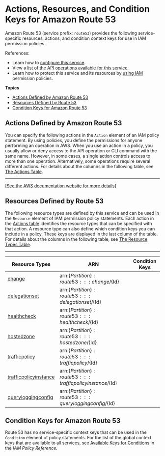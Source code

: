 # Actions, Resources, and Condition Keys for Amazon Route 53<a name="list_amazonroute53"></a>

Amazon Route 53 \(service prefix: `route53`\) provides the following service\-specific resources, actions, and condition context keys for use in IAM permission policies\.

References:
+ Learn how to [configure this service](https://docs.aws.amazon.com/Route53/latest/DeveloperGuide/)\.
+ View a [list of the API operations available for this service](https://docs.aws.amazon.com/Route53/latest/APIReference/)\.
+ Learn how to protect this service and its resources by [using IAM](https://docs.aws.amazon.com/Route53/latest/DeveloperGuide/auth-and-access-control.html) permission policies\.

**Topics**
+ [Actions Defined by Amazon Route 53](#amazonroute53-actions-as-permissions)
+ [Resources Defined by Route 53](#amazonroute53-resources-for-iam-policies)
+ [Condition Keys for Amazon Route 53](#amazonroute53-policy-keys)

## Actions Defined by Amazon Route 53<a name="amazonroute53-actions-as-permissions"></a>

You can specify the following actions in the `Action` element of an IAM policy statement\. By using policies, you define the permissions for anyone performing an operation in AWS\. When you use an action in a policy, you usually allow or deny access to the API operation or CLI command with the same name\. However, in some cases, a single action controls access to more than one operation\. Alternatively, some operations require several different actions\. For details about the columns in the following table, see [The Actions Table](reference_policies_actions-resources-contextkeys.md#actions_table)\.


****  
[\[See the AWS documentation website for more details\]](http://docs.aws.amazon.com/IAM/latest/UserGuide/list_amazonroute53.html)

## Resources Defined by Route 53<a name="amazonroute53-resources-for-iam-policies"></a>

The following resource types are defined by this service and can be used in the `Resource` element of IAM permission policy statements\. Each action in the [Actions table](#amazonroute53-actions-as-permissions) identifies the resource types that can be specified with that action\. A resource type can also define which condition keys you can include in a policy\. These keys are displayed in the last column of the table\. For details about the columns in the following table, see [The Resource Types Table](reference_policies_actions-resources-contextkeys.md#resources_table)\.


****  

| Resource Types | ARN | Condition Keys | 
| --- | --- | --- | 
|   [ change ](https://docs.aws.amazon.com/Route53/latest/APIReference/API_Change.html)  |  arn:$\{Partition\}:route53:::change/$\{Id\}  |  | 
|   [ delegationset ](https://docs.aws.amazon.com/Route53/latest/DeveloperGuide/route-53-concepts.html#route-53-concepts-reusable-delegation-set)  |  arn:$\{Partition\}:route53:::delegationset/$\{Id\}  |  | 
|   [ healthcheck ](https://docs.aws.amazon.com/Route53/latest/DeveloperGuide/route-53-concepts.html#route-53-concepts-health-check)  |  arn:$\{Partition\}:route53:::healthcheck/$\{Id\}  |  | 
|   [ hostedzone ](https://docs.aws.amazon.com/Route53/latest/DeveloperGuide/route-53-concepts.html#route-53-concepts-hosted-zone)  |  arn:$\{Partition\}:route53:::hostedzone/$\{Id\}  |  | 
|   [ trafficpolicy ](https://docs.aws.amazon.com/Route53/latest/DeveloperGuide/traffic-policies.html)  |  arn:$\{Partition\}:route53:::trafficpolicy/$\{Id\}  |  | 
|   [ trafficpolicyinstance ](https://docs.aws.amazon.com/Route53/latest/DeveloperGuide/traffic-policy-records.html)  |  arn:$\{Partition\}:route53:::trafficpolicyinstance/$\{Id\}  |  | 
|   [ queryloggingconfig ](https://docs.aws.amazon.com/Route53/latest/DeveloperGuide/query-logs.html)  |  arn:$\{Partition\}:route53:::queryloggingconfig/$\{Id\}  |  | 

## Condition Keys for Amazon Route 53<a name="amazonroute53-policy-keys"></a>

Route 53 has no service\-specific context keys that can be used in the `Condition` element of policy statements\. For the list of the global context keys that are available to all services, see [Available Keys for Conditions](reference_policies_condition-keys.html#AvailableKeys) in the *IAM Policy Reference*\.